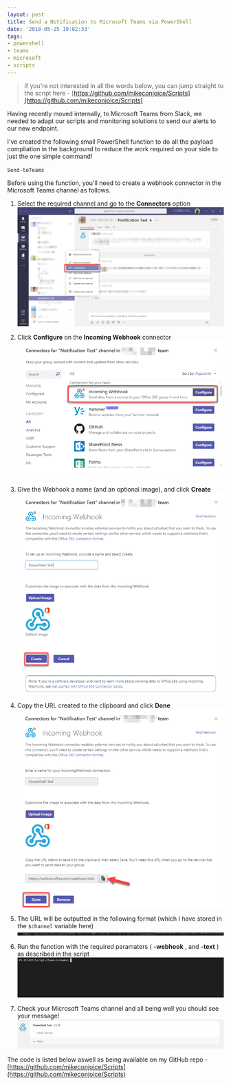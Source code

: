 ```yaml
---
layout: post
title: Send a Notification to Microsoft Teams via PowerShell
date: '2018-05-25 19:02:33'
tags:
- powershell
- teams
- microsoft
- scripts
---
```


> If you're not interested in all the words below, you can jump straight to the script here - [https://github.com/mikeconjoice/Scripts](https://github.com/mikeconjoice/Scripts)

Having recently moved internally, to Microsoft Teams from Slack, we needed to adapt our scripts and monitoring solutions to send our alerts to our new endpoint.

I've created the following small PowerShell function to do all the payload compliation in the background to reduce the work required on your side to just the one simple command!

`Send-toTeams`

Before using the function, you'll need to create a webhook connector in the Microsoft Teams channel as follows.

1. Select the required channel and go to the **Connectors** option  
 ![01-3](assets/images/2018/05/01-3.png)

2. Click **Configure** on the **Incoming Webhook** connector  
 ![02-1](assets/images/2018/05/02-1.png)

3. Give the Webhook a name (and an optional image), and click **Create**  
 ![03](assets/images/2018/05/03.png)

4. Copy the URL created to the clipboard and click **Done**  
 ![04](assets/images/2018/05/04.png)

5. The URL will be outputted in the following format (which I have stored in the `$channel` variable here)  
 ![05](assets/images/2018/05/05.png)

6. Run the function with the required paramaters ( **-webhook** , and **-text** ) as described in the script  
 ![SlightLimpChanticleer-max-14mb](assets/images/2018/05/SlightLimpChanticleer-max-14mb.gif)

7. Check your Microsoft Teams channel and all being well you should see your message!  
 ![06](assets/images/2018/05/06.png)

The code is listed below aswell as being available on my GitHub repo - [https://github.com/mikeconjoice/Scripts](https://github.com/mikeconjoice/Scripts)

<script src="https://gist.github.com/mikeconjoice/4f1da3b2d051c9328433e31271fc6583.js"></script><!--kg-card-end: markdown-->